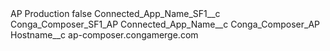 <?xml version="1.0" encoding="UTF-8"?>
<CustomMetadata xmlns="http://soap.sforce.com/2006/04/metadata" xmlns:xsi="http://www.w3.org/2001/XMLSchema-instance" xmlns:xsd="http://www.w3.org/2001/XMLSchema">
    <label>AP Production</label>
    <protected>false</protected>
    <values>
        <field>Connected_App_Name_SF1__c</field>
        <value xsi:type="xsd:string">Conga_Composer_SF1_AP</value>
    </values>
    <values>
        <field>Connected_App_Name__c</field>
        <value xsi:type="xsd:string">Conga_Composer_AP</value>
    </values>
    <values>
        <field>Hostname__c</field>
        <value xsi:type="xsd:string">ap-composer.congamerge.com</value>
    </values>
</CustomMetadata>
